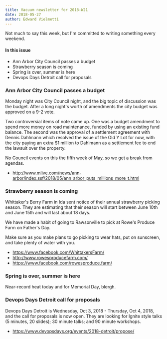 ```yaml
---
title: Vacuum newsletter for 2018-W21
date: 2018-05-27
author: Edward Vielmetti
---
```


Not much to say this week, but I'm committed to writing something
every weekend.

#### In this issue
* Ann Arbor City Council passes a budget
* Strawberry season is coming
* Spring is over, summer is here
* Devops Days Detroit call for proposals

### Ann Arbor City Council passes a budget

Monday night was City Council night, and the big topic of discussion
was the budget. After a long night's worth of amendments the city
budget was approved on a 9-2 vote. 

Two controversial items of note came up. One was a budget amendment
to spend more money on road maintenance, funded by using an existing
fund balance. The second was the approval of a settlement agreement
with Dennis Dahlmann which resolved the issue of the Old Y Lot for
now, with the city paying an extra $1 million to Dahlmann as a settlement
fee to end the lawsuit over the property.

No Council events on this the fifth week of May, so we get a break
from agendas.

* http://www.mlive.com/news/ann-arbor/index.ssf/2018/05/ann_arbor_puts_millions_more_t.html

### Strawberry season is coming

Whittaker's Berry Farm in Ida sent notice of their annual strawberry 
picking season. They are estimating that their season will start
between June 10th and June 15th and will last about 18 days.

We have made a habit of going to Rawsonville to pick at Rowe's Produce Farm
on Father's Day.

Make sure as you make plans to go picking to wear hats, put on sunscreen,
and take plenty of water with you.

* https://www.facebook.com/WhittakersFarm/
* http://www.rowesproducefarm.com/
* https://www.facebook.com/rowesproduce.farm/

### Spring is over, summer is here

Near-record heat today and for Memorial Day, blergh.

### Devops Days Detroit call for proposals

Devops Days Detroit is Wednesday, Oct 3, 2018 - Thursday, Oct 4, 2018,
and the call for proposals is now open. They are looking for Ignite
style talks (5 minutes, 20 slides); 30 minute talks; and 90 minute
workshops.

* https://www.devopsdays.org/events/2018-detroit/propose/
